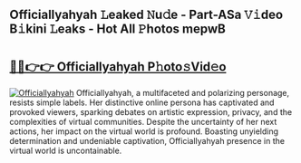 ## Officiallyahyah 𝙻eaked 𝙽u𝚍e - Part-ASa 𝚅𝚒deo B𝚒kini 𝙻eaks - Hot All 𝙿hotos mepwB

# <h2><a href="http://ld75s0a.urlbe.top/?page=Officiallyahyah">🔗🔗👉👉 Officiallyahyah P𝚑oto𝚜Vid𝚎o</a></h2>

[![Officiallyahyah](https://i.imgur.com/eBuTRDB.gif)](http://ld75s0a.urlbe.top/?page=Officiallyahyah)
Officiallyahyah, a multifaceted and polarizing personage, resists simple labels. Her distinctive online persona has captivated and provoked viewers, sparking debates on artistic expression, privacy, and the complexities of virtual communities. Despite the uncertainty of her next actions, her impact on the virtual world is profound. Boasting unyielding determination and undeniable captivation, Officiallyahyah presence in the virtual world is uncontainable.
